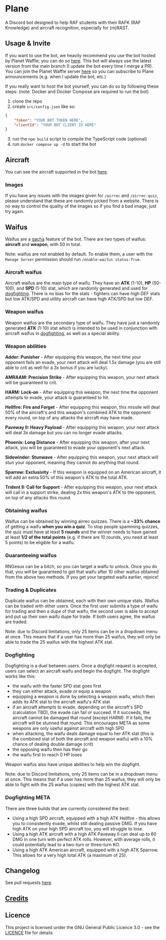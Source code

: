 # Plane

A Discord bot designed to help RAF students with their RAFK (RAF Knowledge) and aircraft recognition,
especially for (m)RAST.

## Usage & Invite

If you want to use the bot, we heavily recommend you use the bot hosted by Planet Waffle; you can do
so [here](https://discord.com/api/oauth2/authorize?client_id=1044710491110522940&permissions=326417566720&scope=bot).
This bot will always use the latest version from the main branch (I update the bot every time I merge a PR). You can
join the Planet Waffle server [here](https://discord.gg/4mnGJpYBmF) so you can subscribe to Plane announcements (e.g.
when I update the bot, etc.)

If you really want to host the bot yourself, you can do so by following these steps:
(note: Docker and Docker Compose are required to run the bot)

1. clone the repo
2. create `src/config.json` like so:

```json
{
	"token": "YOUR BOT TOKEN HERE",
	"clientId": "YOUR BOT CLIENT ID HERE"
}
```

3. run the `npm build` script to compile the TypeScript code (optional)
4. run `docker compose up -d` to start the bot

## Aircraft

You can see the aircraft supported in the bot [here](https://github.com/KingWaffleIII/plane/blob/main/aircraft.md).

### Images

If you have any issues with the images given for `/airrec` and `/airrec-quiz`, please understand that these are randomly
picked from a website. There is no way to control the quality of the images so if you find a bad image, just try again.

## Waifus

Waifus are a [gacha](https://en.wikipedia.org/wiki/Gacha_game) feature of the bot.
There are two types of waifus: **aircraft** and **weapon**, with 50 in total.

Note: waifus are not enabled by default. To enable them, a user with the `Manage Server` permission should
run `/enable-waifus status:True`.

### Aircraft waifus

Aircraft waifus are the main type of waifu. They have an **ATK** (1-10), **HP** (50-100), and **SPD** (1-10) stat, which
are randomly generated and used for [dogfighting](#Dogfighting). There is no bias for the stats - fighters can have high
DEF stats but low ATK/SPD and utility aircraft can have high ATK/SPD but low DEF.

### Weapon waifus

Weapon waifus are the secondary type of waifu. They have just a randomly generated **ATK** (1-10) stat which is intended
to be used in conjunction with aircraft waifus in [dogfighting](#Dogfighting), as well as a special ability.

### Weapon abilities

**Adder: Punisher** - After equipping this weapon, the next time your opponent fails an evade, your next attack will
deal 1.5x damage (you are still able to crit as well for a 3x bonus if you are lucky).

**AMRAAM: Precision Strike** - After equipping this weapon, your next attack will be guaranteed to crit.

**HARM: Lock-on** - After equipping this weapon, the next time the opponent attempts to evade, your attack is guaranteed
to hit.

**Hellfire: Fire and Forget** - After equipping this weapon, this missile will deal 50% of the aircraft's and this
weapon's combined ATK to the opponent every round, on top of any attacks the aircraft may have made.

**Paveway II: Heavy Payload** - After equipping this weapon, your next attack will deal 3x damage but you can no longer
evade attacks.

**Phoenix: Long Distance** - After equipping this weapon, after your next attack, you will be guaranteed to evade your
opponent's next attack.

**Sidewinder: Stunwave** - After equipping this weapon, your next attack will stun your opponent, meaning they cannot do
anything that round.

**Sparrow: Exclusivity** - If this weapon is equipped on an American aircraft, it will add an extra 50% of this weapon's
ATK to the total ATK.

**Trident II: Call for Support** - After equipping this weapon, your next attack will call in a support strike, dealing
2x this weapon's ATK to the opponent, on top of any attacks this round.

### Obtaining waifus

Waifus can be obtained by winning airrec quizzes.
There is a **~33% chance** of getting a waifu **when you win a quiz**. To stop people spamming quizzes, the quiz must
have at least **5 rounds** and the winner needs to have gained at least **1/2 of the total points** (e.g. if there are
10 rounds, you need at least 5 points) to be eligible for a waifu.

### Guaranteeing waifus

RNGesus can be a bitch, so you can target a waifu to unlock. Once you do that, you will be guaranteed to get that waifu
after 10 other waifus obtained from the above two methods. If you get your targeted waifu earlier, rejoice!

### Trading & Duplicates

Duplicate waifus can be obtained, each with their own unique stats.
Waifus can be traded with other users. Once the first user submits a type of waifu for trading and then a dupe of that
waifu, the second user is able to accept and put up their own waifu dupe for trade. If both users agree, the waifus are
traded.

Note: due to Discord limitations, only 25 items can be in a dropdown menu at once. This means that if a user has more
than 25 waifus, they will only be able to trade the 25 waifus with the highest ATK stat.

### Dogfighting

Dogfighting is a duel between users. Once a dogfight request is accepted, users can select an aircraft waifu and begin
the dogfight. The dogfight works like this:

-   the waifu with the faster SPD stat goes first
-   they can either attack, evade or equip a weapon
-   equipping a weapon is done by selecting a weapon waifu, which then adds its ATK stat to the aircraft waifu's ATK stat
-   if an aircraft attempts to evade, depending on the aircraft's SPD (calculation TBD), the evade can fail or succeed. If
    it succeeds, the aircraft cannot be damaged that round (except HARM). If it fails, the aircraft will be stunned that
    round. This encourages META as some weapons are only useful against aircraft with high SPD
-   when attacking, the waifu deals damage equal to her ATK stat (this is the combined stat of both the aircraft and
    weapon waifu) with a 10% chance of dealing double damage (crit)
-   the opposing waifu then has their go
-   the waifu first to reach 0 HP loses

Weapon waifus also have unique abilities to help win the dogfight.

Note: due to Discord limitations, only 25 items can be in a dropdown menu at once. This means that if a user has more
than 25 waifus, they will only be able to fight with the 25 waifus (copies) with the highest ATK stat.

### Dogfighting META

There are three builds that are currently considered the best:

-   Using a high SPD aircraft, equipped with a high ATK Hellfire - this allows you to consistently evade, whilst still
    dealing passive DMG. If you have high ATK on your high SPD aircraft too, you will struggle to lose.
-   Using a high ATK aircraft with a high ATK Paveway II can deal up to 60 DMG in one turn with perfect ATK rolls.
    However, with average rolls, it could potentially lead to a two-turn or three-turn KO.
-   Using a high ATK American aircraft, equipped with a high ATK Sparrow. This allows for a very high total ATK (a maximum
    of 25).

## Changelog

See pull requests [here](https://github.com/KingWaffleIII/Plane/pulls?q=is%253Apr+author%253AKingWaffleIII).

## [Credits](https://github.com/KingWaffleIII/plane/blob/main/credits.md)

## Licence

This project is licensed under the GNU General Public Licence 3.0 - see the [LICENCE](LICENCE) file for details
